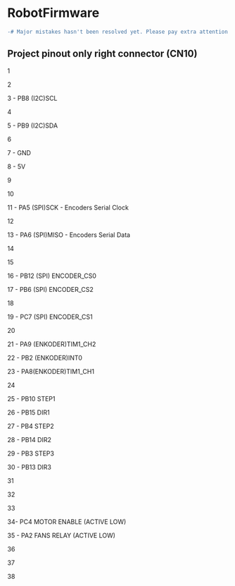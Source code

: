 
# RobotFirmware
```diff
-# Major mistakes hasn't been resolved yet. Please pay extra attention while using this document
```
## Project pinout only right connector (CN10)
1 

2 

3 - PB8 (I2C)SCL

4

5 - PB9 (I2C)SDA

6

7 - GND

8 - 5V

9

10

11 - PA5 (SPI)SCK - Encoders Serial Clock

12

13 - PA6 (SPI)MISO - Encoders Serial Data

14

15 

16 - PB12 (SPI) ENCODER_CS0

17 - PB6 (SPI) ENCODER_CS2

18

19 - PC7 (SPI) ENCODER_CS1

20

21 - PA9 (ENKODER)TIM1_CH2

22 - PB2 (ENKODER)INT0

23 - PA8(ENKODER)TIM1_CH1

24

25 - PB10 STEP1

26 - PB15 DIR1

27 - PB4 STEP2

28 - PB14 DIR2

29 - PB3 STEP3

30 - PB13 DIR3

31 

32

33

34- PC4 MOTOR ENABLE (ACTIVE LOW) 

35 - PA2 FANS RELAY (ACTIVE LOW) 

36

37 

38




